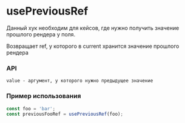# usePreviousRef

Данный хук необходим для кейсов, где нужно получить значение прошлого рендера у поля.

Возвращает ref, у которого в current хранится значение прошлого рендера

### API

```
value - аргумент, у которого нужно предыдущее значение
```

### Пример использования

```js
const foo = 'bar';
const previousFooRef = usePreviousRef(foo);
```
